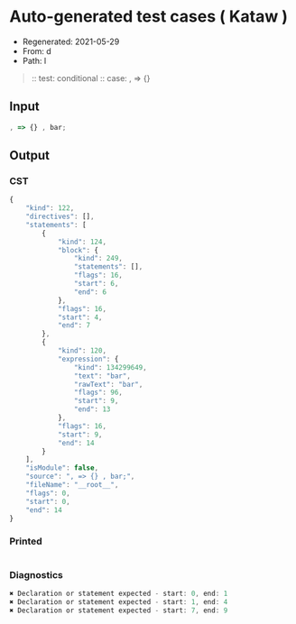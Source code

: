 # Auto-generated test cases ( Kataw )
- Regenerated: 2021-05-29
- From: d
- Path: l
> :: test: conditional
> :: case: , => {}
## Input

`````js
, => {} , bar;
`````
## Output

### CST

```javascript
{
    "kind": 122,
    "directives": [],
    "statements": [
        {
            "kind": 124,
            "block": {
                "kind": 249,
                "statements": [],
                "flags": 16,
                "start": 6,
                "end": 6
            },
            "flags": 16,
            "start": 4,
            "end": 7
        },
        {
            "kind": 120,
            "expression": {
                "kind": 134299649,
                "text": "bar",
                "rawText": "bar",
                "flags": 96,
                "start": 9,
                "end": 13
            },
            "flags": 16,
            "start": 9,
            "end": 14
        }
    ],
    "isModule": false,
    "source": ", => {} , bar;",
    "fileName": "__root__",
    "flags": 0,
    "start": 0,
    "end": 14
}
```

### Printed

```javascript

```

### Diagnostics

```javascript
✖ Declaration or statement expected - start: 0, end: 1
✖ Declaration or statement expected - start: 1, end: 4
✖ Declaration or statement expected - start: 7, end: 9

```

